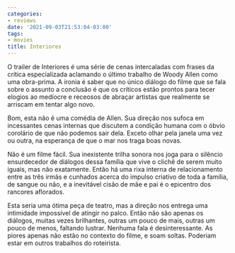 ```yaml
---
categories:
- reviews
date: '2021-09-03T21:53:04-03:00'
tags:
- movies
title: Interiores
---
```


O trailer de Interiores é uma série de cenas intercaladas com frases da crítica especializada aclamando o último trabalho de Woody Allen como uma obra-prima. A ironia é saber que no único diálogo do filme que se fala sobre o assunto a conclusão é que os críticos estão prontos para tecer elogios ao medíocre e receosos de abraçar artistas que realmente se arriscam em tentar algo novo.

Bom, esta não é uma comédia de Allen. Sua direção nos sufoca em incessantes cenas internas que discutem a condição humana com o óbvio corolário de que não podemos sair dela. Exceto olhar pela janela uma vez ou outra, na esperança de que o mar nos traga boas novas.

Não é um filme fácil. Sua inexistente trilha sonora nos joga para o silêncio ensurdecedor de diálogos dessa família que vive o clichê de serem muito iguais, mas não exatamente. Então há uma rixa interna de relacionamento entre as três irmãs e cunhados acerca do impulso criativo de toda a família, de sangue ou não, e a inevitável cisão de mãe e pai é o epicentro dos rancores aflorados.

Esta seria uma ótima peça de teatro, mas a direção nos entrega uma intimidade impossível de atingir no palco. Então não são apenas os diálogos, muitas vezes brilhantes, outras um pouco de mais, outras um pouco de menos, faltando lustrar. Nenhuma fala é desinteressante. As piores apenas não estão no contexto do filme, e soam soltas. Poderiam estar em outros trabalhos do roteirista.
